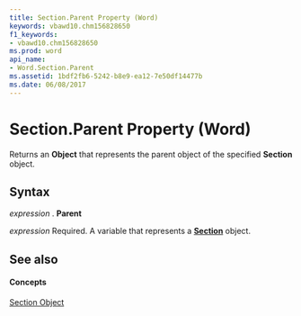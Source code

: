 ```yaml
---
title: Section.Parent Property (Word)
keywords: vbawd10.chm156828650
f1_keywords:
- vbawd10.chm156828650
ms.prod: word
api_name:
- Word.Section.Parent
ms.assetid: 1bdf2fb6-5242-b8e9-ea12-7e50df14477b
ms.date: 06/08/2017
---
```



# Section.Parent Property (Word)

Returns an  **Object** that represents the parent object of the specified **Section** object.


## Syntax

 _expression_ . **Parent**

 _expression_ Required. A variable that represents a **[Section](Word.Section.md)** object.


## See also


#### Concepts


[Section Object](Word.Section.md)

